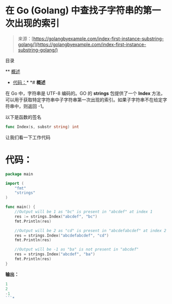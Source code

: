 <!--yml

类别：未分类

日期：2024-10-13 06:12:53

-->

# 在 Go (Golang) 中查找子字符串的第一次出现的索引

> 来源：[https://golangbyexample.com/index-first-instance-substring-golang/](https://golangbyexample.com/index-first-instance-substring-golang/)

目录

**   [概述](#Overview "Overview")

+   [代码：](#Code "Code:")*  *# **概述**

在 Go 中，字符串是 UTF-8 编码的。GO 的 **strings** 包提供了一个 **Index** 方法，可以用于获取特定字符串中子字符串第一次出现的索引。如果子字符串不在给定字符串中，则返回 -1。

以下是函数的签名

```go
func Index(s, substr string) int 
```

让我们看一下工作代码

# **代码：**

```go
package main

import (
    "fmt"
    "strings"
)

func main() {
    //Output will be 1 as "bc" is present in "abcdef" at index 1
    res := strings.Index("abcdef", "bc")
    fmt.Println(res)

    //Output will be 2 as "cd" is present in "abcdefabcdef" at index 2
    res = strings.Index("abcdefabcdef", "cd")
    fmt.Println(res)

    //Output will be -1 as "ba" is not present in "abcdef"
    res = strings.Index("abcdef", "ba")
    fmt.Println(res)
}
```

**输出：**

```go
1
2
-1
```*
